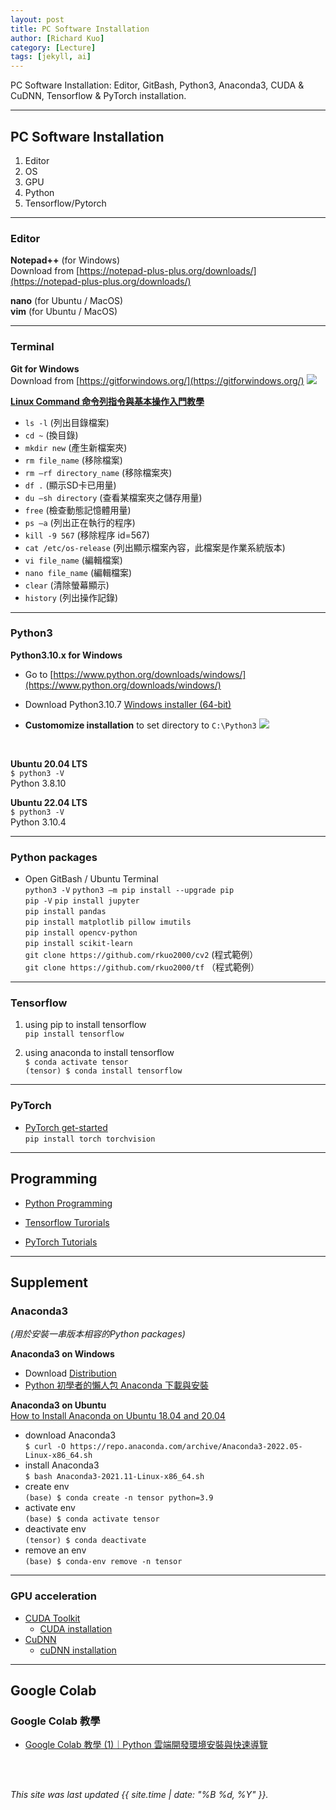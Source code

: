 ```yaml
---
layout: post
title: PC Software Installation
author: [Richard Kuo]
category: [Lecture]
tags: [jekyll, ai]
---
```


PC Software Installation: Editor, GitBash, Python3, Anaconda3, CUDA & CuDNN, Tensorflow & PyTorch installation. 

---
## PC Software Installation
1. Editor
2. OS
3. GPU
4. Python
5. Tensorflow/Pytorch

---
### Editor
**Notepad++** (for Windows)<br>
Download from [https://notepad-plus-plus.org/downloads/](https://notepad-plus-plus.org/downloads/)

**nano** (for Ubuntu / MacOS)<br>
**vim** (for Ubuntu / MacOS)<br>

---
### Terminal
**Git for Windows**<br>
Download from [https://gitforwindows.org/](https://gitforwindows.org/)
![](https://gitforwindows.org/img/gw1.png)

**[Linux Command 命令列指令與基本操作入門教學](https://blog.techbridge.cc/2017/12/23/linux-commnd-line-tutorial/)**<br>
* `ls -l` (列出目錄檔案)<br>
* `cd ~` (換目錄)<br>
* `mkdir new` (產生新檔案夾)<br>
* `rm file_name` (移除檔案)<br>
* `rm –rf directory_name` (移除檔案夾)<br>
* `df .` (顯示SD卡已用量)<br>
* `du –sh directory` (查看某檔案夾之儲存用量)<br>
* `free` (檢查動態記憶體用量)<br>
* `ps –a`   (列出正在執行的程序)<br>
* `kill -9 567`  (移除程序 id=567)<br>
* `cat /etc/os-release` (列出顯示檔案內容，此檔案是作業系統版本)<br>
* `vi file_name` (編輯檔案)<br>
* `nano file_name` (編輯檔案)<br>
* `clear` (清除螢幕顯示)<br>
* `history` (列出操作記錄)<br>

---
### Python3
**Python3.10.x for Windows**<br>
* Go to [https://www.python.org/downloads/windows/](https://www.python.org/downloads/windows/)
* Download Python3.10.7 [Windows installer (64-bit)](https://www.python.org/ftp/python/3.10.7/python-3.10.7-amd64.exe)

* **Customomize installation** to set directory to `C:\Python3`
![](https://img-blog.csdnimg.cn/e6f8a219eefa4bc29b3c120bc4afdbc3.png)
<br>

**Ubuntu 20.04 LTS**<br>
`$ python3 -V`<br>
Python 3.8.10

**Ubuntu 22.04 LTS**<br>
`$ python3 -V`<br>
Python 3.10.4

---
### Python packages
* Open GitBash / Ubuntu Terminal<br>
`python3 -V`
`python3 –m pip install --upgrade pip`<br>
`pip -V`
`pip install jupyter`<br>
`pip install pandas`<br>
`pip install matplotlib pillow imutils`<br>
`pip install opencv-python`<br>
`pip install scikit-learn`<br>
`git clone https://github.com/rkuo2000/cv2` (程式範例）<br>
`git clone https://github.com/rkuo2000/tf` （程式範例）<br>

---
### Tensorflow
1. using pip to install tensorflow<br>
`pip install tensorflow`<br>

2. using anaconda to install tensorflow<br>
`$ conda activate tensor`<br>
`(tensor) $ conda install tensorflow`<br>

---
### PyTorch
* [PyTorch get-started](https://pytorch.org/get-started/locally/)<br>
`pip install torch torchvision`<br>

---
## Programming

* [Python Programming](https://www.programiz.com/python-programming)

* [Tensorflow Turorials](https://www.tensorflow.org/tutorials)

* [PyTorch Tutorials](https://pytorch.org/tutorials/)

---
## Supplement

### Anaconda3  
*(用於安裝一串版本相容的Python packages)*<br>

**Anaconda3 on Windows**<br>
* Download [Distribution](https://www.anaconda.com/products/distribution)
* [Python 初學者的懶人包 Anaconda 下載與安裝](https://walker-a.com/archives/6260)<br>

**Anaconda3 on Ubuntu**<br>
[How to Install Anaconda on Ubuntu 18.04 and 20.04](https://phoenixnap.com/kb/how-to-install-anaconda-ubuntu-18-04-or-20-04)<br>
* download Anaconda3<br>
`$ curl -O https://repo.anaconda.com/archive/Anaconda3-2022.05-Linux-x86_64.sh`<br>
* install Anaconda3<br>
`$ bash Anaconda3-2021.11-Linux-x86_64.sh`<br>
* create env<br>
`(base) $ conda create -n tensor python=3.9`<br>
* activate env<br>
`(base) $ conda activate tensor`<br>
* deactivate env<br>
`(tensor) $ conda deactivate`<br>
* remove an env<br>
`(base) $ conda-env remove -n tensor`<br> 

---
### GPU acceleration
* [CUDA Toolkit](https://developer.nvidia.com/cuda-toolkit) 
  - [CUDA installation](https://docs.nvidia.com/cuda/cuda-installation-guide-microsoft-windows/index.html)
* [CuDNN](https://developer.nvidia.com/cudnn)
  - [cuDNN installation](https://docs.nvidia.com/deeplearning/cudnn/install-guide/index.html)

---
## Google Colab

### Google Colab 教學
* [Google Colab 教學 (1)｜Python 雲端開發環境安裝與快速導覽](https://medium.com/python4u/google-colab-%E6%95%99%E5%AD%B8-1-python-%E9%9B%B2%E7%AB%AF%E9%96%8B%E7%99%BC%E7%92%B0%E5%A2%83%E5%AE%89%E8%A3%9D%E8%88%87%E5%BF%AB%E9%80%9F%E5%B0%8E%E8%A6%BD-78942200525f)
<br>
<br>

*This site was last updated {{ site.time | date: "%B %d, %Y" }}.*

